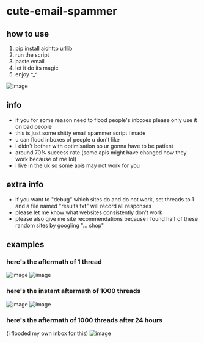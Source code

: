# cute-email-spammer

## how to use
1. pip install aiohttp urllib
2. run the script
3. paste email
4. let it do its magic
5. enjoy ^_^
   
![image](https://github.com/user-attachments/assets/6b594e98-40db-4bc5-a55d-e8516fb959d8)

## info
- if you for some reason need to flood people's inboxes please only use it on bad people
- this is just some shitty email spammer script i made
- u can flood inboxes of people u don't like
- i didn't bother with optimisation so ur gonna have to be patient
- around 70% success rate (some apis might have changed how they work because of me lol)
- i live in the uk so some apis may not work for you

## extra info
- if you want to "debug" which sites do and do not work, set threads to 1 and a file named "results.txt" will record all responses
- please let me know what websites consistently don't work
- please also give me site recommendations because i found half of these random sites by googling "... shop"

## examples
### here's the aftermath of 1 thread
![image](https://github.com/user-attachments/assets/03d0e1b6-2827-432e-a452-c0f1cfaa6504)
![image](https://github.com/user-attachments/assets/ea83f063-3fbf-453d-a9f2-d26e1cf402dc)

### here's the instant aftermath of 1000 threads
![image](https://github.com/user-attachments/assets/dc260e03-2b79-4ac6-99ff-ae86642ae487)
![image](https://github.com/user-attachments/assets/c97b3396-09bb-4e89-a8d9-98e9e42efba4)

### here's the aftermath of 1000 threads after 24 hours
(i flooded my own inbox for this)
![image](https://github.com/user-attachments/assets/cd3b0917-91db-4838-b9b4-9415f78d9234)

